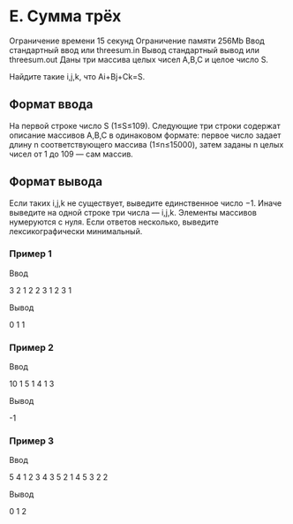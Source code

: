 # E. Сумма трёх

Ограничение времени 15 секунд
Ограничение памяти 256Mb
Ввод стандартный ввод или threesum.in
Вывод стандартный вывод или threesum.out
Даны три массива целых чисел A,B,C и целое число S.

Найдите такие i,j,k, что Ai+Bj+Ck=S.

## Формат ввода

На первой строке число S (1≤S≤109). Следующие три строки содержат описание массивов A,B,C в одинаковом формате: первое число задает длину n соответствующего массива (1≤n≤15000), затем заданы n целых чисел от 1 до 109 — сам массив.

## Формат вывода

Если таких i,j,k не существует, выведите единственное число −1. Иначе выведите на одной строке три числа — i,j,k. Элементы массивов нумеруются с нуля. Если ответов несколько, выведите лексикографически минимальный.

### Пример 1

Ввод

3
2 1 2
2 3 1
2 3 1

Вывод

0 1 1

### Пример 2

Ввод

10
1 5
1 4
1 3

Вывод

-1

### Пример 3

Ввод

5
4 1 2 3 4
3 5 2 1
4 5 3 2 2

Вывод

0 1 2
